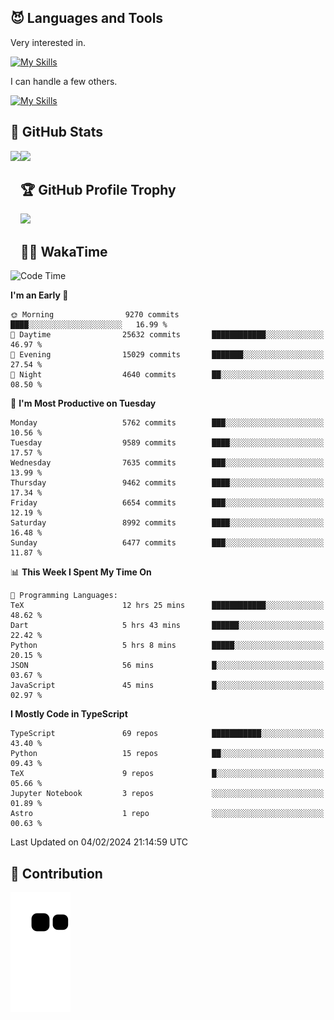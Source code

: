 <!-- # Hi there <img width="35" src="https://user-images.githubusercontent.com/50891407/148686885-0fefeb76-4cf6-473a-9e3e-889ce5513450.gif" /> I'm Yuta Ohira -->

<!-- ![alesion30](https://github.com/Alesion30/Alesion30/assets/50891407/5814fd76-9743-4cf8-89ff-b2be2fd49fb6) -->


<!--
[![Likes](https://badgen.org/img/zenn/alesion/likes?style=for-the-badge)](https://zenn.dev/alesion)
[![Followers](https://badgen.org/img/zenn/alesion/followers?style=for-the-badge)](https://zenn.dev/alesion)
[![Articles](https://badgen.org/img/zenn/alesion/articles?style=for-the-badge)](https://zenn.dev/alesion)
[![Books](https://badgen.org/img/zenn/alesion/books?style=for-the-badge)](https://zenn.dev/alesion?tab=books)
[![Scraps](https://badgen.org/img/zenn/alesion/scraps?style=for-the-badge)](https://zenn.dev/alesion?tab=scraps)

[![Contributions](https://badgen.org/img/qiita/alesion30/contributions?style=for-the-badge)](https://qiita.com/alesion30)
[![Followers](https://badgen.org/img/qiita/alesion30/followers?style=for-the-badge)](https://qiita.com/alesion30)
[![Articles](https://badgen.org/img/qiita/alesion30/articles?style=for-the-badge)](https://qiita.com/alesion30)
-->

<!-- <p align="left"> -->
  <!-- GitHub -->
<!--   <a href="https://github.com/alesion30/alesion30/">
    <img src="https://komarev.com/ghpvc/?username=alesion30" alt="alesion30" />
  </a>
  <a href="https://github.com/alesion30">
    <img height="20" src="https://img.shields.io/github/followers/alesion30?label=follow&logo=github&style=flat" />
  </a> -->
  <!-- Zenn -->
<!--   <a href="https://zenn.dev/alesion">
    <img src="https://zenn.badge.nikaera.com/s/alesion/likes?style=flat" alt="alesion likes" />
  </a>
  <a href="https://zenn.dev/alesion/articles">
    <img src="https://zenn.badge.nikaera.com/s/alesion/articles?style=flat" alt="alesion articles" />
  </a>
  <a href="https://zenn.dev/alesion/followers">
    <img src="https://zenn.badge.nikaera.com/s/alesion/followers?style=flat" alt="alesion followers" />
  </a>
  <a href="https://zenn.dev/alesion/books">
    <img src="https://zenn.badge.nikaera.com/s/alesion/books?style=flat" alt="alesion books" />
  </a>
  <a href="https://zenn.dev/alesion/scraps">
    <img src="https://zenn.badge.nikaera.com/s/alesion/scraps?style=flat" alt="alesion scraps" />
  </a> -->
  <!-- qiita -->
<!--   <a href="http://qiita.com/Alesion30">
    <img height="20" src="https://qiita-badge.apiapi.app/s/Alesion30/posts.svg" />
  </a>
    <img height="20" src="https://qiita-badge.apiapi.app/s/Alesion30/contributions.svg" />
  </a> -->
<!-- </p> -->

## 😈 Languages and Tools

Very interested in.

[![My Skills](https://skillicons.dev/icons?i=react,nextjs,typescript,flutter,firebase)](https://skillicons.dev)

I can handle a few others.

[![My Skills](https://skillicons.dev/icons?i=javascript,vue,nuxt,redux,electron,express,nodejs,deno,dart,python,flask,php,laravel,wordpress,go,rust,html,css,sass,tailwind,bootstrap,webpack,supabase,aws,dynamodb,mysql,figma,xd,vscode,latex)](https://skillicons.dev)

## 💎 GitHub Stats

<div>
  <img height="170" align="left" src="https://github-readme-stats.vercel.app/api?username=Alesion30&count_private=true&show_icons=true&title_color=81A1C1&text_color=ECEFF4&bg_color=2E3440&icon_color=D8DEE9&border_radius=10" />
  <img height="170" src="https://github-readme-stats.vercel.app/api/top-langs/?username=Alesion30&langs_count=8&layout=compact&title_color=81A1C1&text_color=ECEFF4&bg_color=2E3440&icon_color=D8DEE9&border_radius=10" />
</div>


## 🏆 GitHub Profile Trophy

<img width="800" src="https://github-profile-trophy.vercel.app/?username=Alesion30&theme=nord&no-frame=true"/>


## 🧑‍💻 WakaTime

<!--START_SECTION:waka-->
![Code Time](http://img.shields.io/badge/Code%20Time-3%2C009%20hrs%2055%20mins-blue)

**I'm an Early 🐤** 

```text
🌞 Morning                9270 commits        ████░░░░░░░░░░░░░░░░░░░░░   16.99 % 
🌆 Daytime                25632 commits       ████████████░░░░░░░░░░░░░   46.97 % 
🌃 Evening                15029 commits       ███████░░░░░░░░░░░░░░░░░░   27.54 % 
🌙 Night                  4640 commits        ██░░░░░░░░░░░░░░░░░░░░░░░   08.50 % 
```
📅 **I'm Most Productive on Tuesday** 

```text
Monday                   5762 commits        ███░░░░░░░░░░░░░░░░░░░░░░   10.56 % 
Tuesday                  9589 commits        ████░░░░░░░░░░░░░░░░░░░░░   17.57 % 
Wednesday                7635 commits        ███░░░░░░░░░░░░░░░░░░░░░░   13.99 % 
Thursday                 9462 commits        ████░░░░░░░░░░░░░░░░░░░░░   17.34 % 
Friday                   6654 commits        ███░░░░░░░░░░░░░░░░░░░░░░   12.19 % 
Saturday                 8992 commits        ████░░░░░░░░░░░░░░░░░░░░░   16.48 % 
Sunday                   6477 commits        ███░░░░░░░░░░░░░░░░░░░░░░   11.87 % 
```


📊 **This Week I Spent My Time On** 

```text
💬 Programming Languages: 
TeX                      12 hrs 25 mins      ████████████░░░░░░░░░░░░░   48.62 % 
Dart                     5 hrs 43 mins       ██████░░░░░░░░░░░░░░░░░░░   22.42 % 
Python                   5 hrs 8 mins        █████░░░░░░░░░░░░░░░░░░░░   20.15 % 
JSON                     56 mins             █░░░░░░░░░░░░░░░░░░░░░░░░   03.67 % 
JavaScript               45 mins             █░░░░░░░░░░░░░░░░░░░░░░░░   02.97 % 
```

**I Mostly Code in TypeScript** 

```text
TypeScript               69 repos            ███████████░░░░░░░░░░░░░░   43.40 % 
Python                   15 repos            ██░░░░░░░░░░░░░░░░░░░░░░░   09.43 % 
TeX                      9 repos             █░░░░░░░░░░░░░░░░░░░░░░░░   05.66 % 
Jupyter Notebook         3 repos             ░░░░░░░░░░░░░░░░░░░░░░░░░   01.89 % 
Astro                    1 repo              ░░░░░░░░░░░░░░░░░░░░░░░░░   00.63 % 
```




 Last Updated on 04/02/2024 21:14:59 UTC
<!--END_SECTION:waka-->


## 🐍 Contribution

<img src="https://github.com/Alesion30/Alesion30/blob/output/github-contribution-grid-snake.svg" alt="GitHub Snake dark" />

